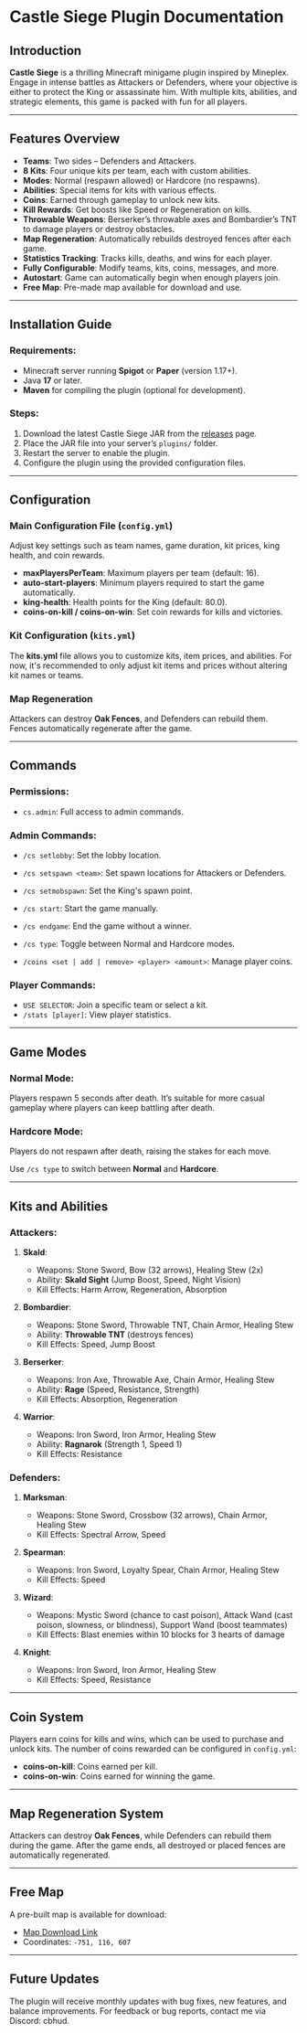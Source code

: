 
# Castle Siege Plugin Documentation

## Introduction

**Castle Siege** is a thrilling Minecraft minigame plugin inspired by Mineplex. Engage in intense battles as Attackers or Defenders, where your objective is either to protect the King or assassinate him. With multiple kits, abilities, and strategic elements, this game is packed with fun for all players.

----------

## Features Overview

-   **Teams**: Two sides – Defenders and Attackers.
-   **8 Kits**: Four unique kits per team, each with custom abilities.
-   **Modes**: Normal (respawn allowed) or Hardcore (no respawns).
-   **Abilities**: Special items for kits with various effects.
-   **Coins**: Earned through gameplay to unlock new kits.
-   **Kill Rewards**: Get boosts like Speed or Regeneration on kills.
-   **Throwable Weapons**: Berserker’s throwable axes and Bombardier’s TNT to damage players or destroy obstacles.
-   **Map Regeneration**: Automatically rebuilds destroyed fences after each game.
-   **Statistics Tracking**: Tracks kills, deaths, and wins for each player.
-   **Fully Configurable**: Modify teams, kits, coins, messages, and more.
-   **Autostart**: Game can automatically begin when enough players join.
-   **Free Map**: Pre-made map available for download and use.

----------

## Installation Guide

### Requirements:

-   Minecraft server running **Spigot** or **Paper** (version 1.17+).
-   Java **17** or later.
-   **Maven** for compiling the plugin (optional for development).

### Steps:

1.  Download the latest Castle Siege JAR from the [releases](https://www.spigotmc.org/resources/castle-siege.115123/) page.
2.  Place the JAR file into your server’s `plugins/` folder.
3.  Restart the server to enable the plugin.
4.  Configure the plugin using the provided configuration files.

----------

## Configuration

### Main Configuration File (`config.yml`)

Adjust key settings such as team names, game duration, kit prices, king health, and coin rewards.

-   **maxPlayersPerTeam**: Maximum players per team (default: 16).
-   **auto-start-players**: Minimum players required to start the game automatically.
-   **king-health**: Health points for the King (default: 80.0).
-   **coins-on-kill / coins-on-win**: Set coin rewards for kills and victories.

### Kit Configuration (`kits.yml`)

The **kits.yml** file allows you to customize kits, item prices, and abilities. For now, it's recommended to only adjust kit items and prices without altering kit names or teams.

### Map Regeneration

Attackers can destroy **Oak Fences**, and Defenders can rebuild them. Fences automatically regenerate after the game.

----------

## Commands

### Permissions:
-   `cs.admin`: Full access to admin commands.
### Admin Commands:

-   `/cs setlobby`: Set the lobby location.
-   `/cs setspawn <team>`: Set spawn locations for Attackers or Defenders.
-   `/cs setmobspawn`: Set the King's spawn point.
-   `/cs start`: Start the game manually.
-   `/cs endgame`: End the game without a winner.
-   `/cs type`: Toggle between Normal and Hardcore modes.

-   `/coins <set | add | remove> <player> <amount>`: Manage player coins.

### Player Commands:

-   `USE SELECTOR`:  Join a specific team or select a kit.
-   `/stats [player]`: View player statistics.

----------

## Game Modes

### Normal Mode:

Players respawn 5 seconds after death. It’s suitable for more casual gameplay where players can keep battling after death.

### Hardcore Mode:

Players do not respawn after death, raising the stakes for each move.

Use `/cs type` to switch between **Normal** and **Hardcore**.

----------

## Kits and Abilities

### Attackers:

1.  **Skald**:
    
    -   Weapons: Stone Sword, Bow (32 arrows), Healing Stew (2x)
    -   Ability: **Skald Sight** (Jump Boost, Speed, Night Vision)
    -   Kill Effects: Harm Arrow, Regeneration, Absorption
2.  **Bombardier**:
    
    -   Weapons: Stone Sword, Throwable TNT, Chain Armor, Healing Stew
    -   Ability: **Throwable TNT** (destroys fences)
    -   Kill Effects: Speed, Jump Boost
3.  **Berserker**:
    
    -   Weapons: Iron Axe, Throwable Axe, Chain Armor, Healing Stew
    -   Ability: **Rage** (Speed, Resistance, Strength)
    -   Kill Effects: Absorption, Regeneration
4.  **Warrior**:
    
    -   Weapons: Iron Sword, Iron Armor, Healing Stew
    -   Ability: **Ragnarok** (Strength 1, Speed 1)
    -   Kill Effects: Resistance

### Defenders:

1.  **Marksman**:
    
    -   Weapons: Stone Sword, Crossbow (32 arrows), Chain Armor, Healing Stew
    -   Kill Effects: Spectral Arrow, Speed
2.  **Spearman**:
    
    -   Weapons: Iron Sword, Loyalty Spear, Chain Armor, Healing Stew
    -   Kill Effects: Speed
3.  **Wizard**:
    
    -   Weapons: Mystic Sword (chance to cast poison), Attack Wand (cast poison, slowness, or blindness), Support Wand (boost teammates)
    -   Kill Effects: Blast enemies within 10 blocks for 3 hearts of damage
4.  **Knight**:
    
    -   Weapons: Iron Sword, Iron Armor, Healing Stew
    -   Kill Effects: Speed, Resistance

----------

## Coin System

Players earn coins for kills and wins, which can be used to purchase and unlock kits. The number of coins rewarded can be configured in `config.yml`:

-   **coins-on-kill**: Coins earned per kill.
-   **coins-on-win**: Coins earned for winning the game.

----------

## Map Regeneration System

Attackers can destroy **Oak Fences**, while Defenders can rebuild them during the game. After the game ends, all destroyed or placed fences are automatically regenerated.

----------

## Free Map

A pre-built map is available for download:

-   [Map Download Link](https://www.mediafire.com/file/7b348d4d9f2ugxo/world.rar/file)
-   Coordinates: `-751, 116, 607`

----------

## Future Updates

The plugin will receive monthly updates with bug fixes, new features, and balance improvements. For feedback or bug reports, contact me via Discord: cbhud.
